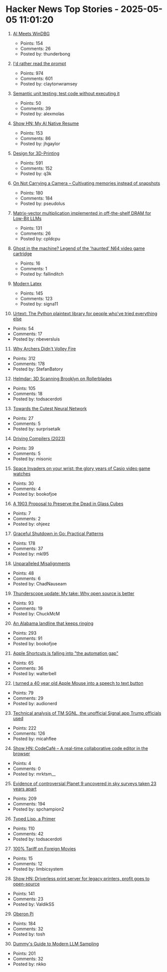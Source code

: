 # Hacker News Top Stories - 2025-05-05 11:01:20

1. [AI Meets WinDBG](https://svnscha.de/posts/ai-meets-windbg/)
   - Points: 154
   - Comments: 26
   - Posted by: thunderbong

2. [I'd rather read the prompt](https://claytonwramsey.com/blog/prompt/)
   - Points: 974
   - Comments: 601
   - Posted by: claytonwramsey

3. [Semantic unit testing: test code without executing it](https://www.alexmolas.com/2025/04/09/semantic-unit-testing.html)
   - Points: 50
   - Comments: 39
   - Posted by: alexmolas

4. [Show HN: My AI Native Resume](https://ai.jakegaylor.com/)
   - Points: 153
   - Comments: 86
   - Posted by: jhgaylor

5. [Design for 3D-Printing](https://blog.rahix.de/design-for-3d-printing/)
   - Points: 591
   - Comments: 152
   - Posted by: q3k

6. [On Not Carrying a Camera – Cultivating memories instead of snapshots](https://hedgehogreview.com/issues/after-neoliberalism/articles/on-not-carrying-a-camera)
   - Points: 180
   - Comments: 184
   - Posted by: pseudolus

7. [Matrix-vector multiplication implemented in off-the-shelf DRAM for Low-Bit LLMs](https://arxiv.org/abs/2503.23817)
   - Points: 131
   - Comments: 26
   - Posted by: cpldcpu

8. [Ghost in the machine? Legend of the 'haunted' N64 video game cartridge](https://www.bbc.com/future/article/20250501-the-haunted-video-game-that-traumatised-the-web)
   - Points: 16
   - Comments: 1
   - Posted by: fallinditch

9. [Modern Latex](https://github.com/mrkline/modern-latex)
   - Points: 145
   - Comments: 123
   - Posted by: signa11

10. [Urtext: The Python plaintext library for people who've tried everything else](https://urtext.co/)
   - Points: 54
   - Comments: 17
   - Posted by: nbeversluis

11. [Why Archers Didn't Volley Fire](https://acoup.blog/2025/05/02/collections-why-archers-didnt-volley-fire/)
   - Points: 312
   - Comments: 178
   - Posted by: StefanBatory

12. [Helmdar: 3D Scanning Brooklyn on Rollerblades](https://owentrueblood.com/blog/2025/05/04/helmdar/)
   - Points: 105
   - Comments: 18
   - Posted by: todsacerdoti

13. [Towards the Cutest Neural Network](https://kevinlynagh.com/towards-the-cutest-neural-network/)
   - Points: 27
   - Comments: 5
   - Posted by: surprisetalk

14. [Driving Compilers (2023)](https://fabiensanglard.net/dc/index.php)
   - Points: 39
   - Comments: 5
   - Posted by: misonic

15. [Space Invaders on your wrist: the glory years of Casio video game watches](https://www.theguardian.com/games/2025/may/02/space-invaders-casio-video-game-watches)
   - Points: 30
   - Comments: 4
   - Posted by: bookofjoe

16. [A 1903 Proposal to Preserve the Dead in Glass Cubes](https://hyperallergic.com/406959/preserving-the-dead-in-glass/)
   - Points: 7
   - Comments: 2
   - Posted by: ohjeez

17. [Graceful Shutdown in Go: Practical Patterns](https://victoriametrics.com/blog/go-graceful-shutdown/index.html)
   - Points: 178
   - Comments: 37
   - Posted by: mkl95

18. [Unparalleled Misalignments](https://rickiheicklen.com/unparalleled-misalignments.html)
   - Points: 48
   - Comments: 6
   - Posted by: ChadNauseam

19. [Thunderscope update: My take: Why open source is better](https://www.crowdsupply.com/eevengers/thunderscope/updates/revving-up-for-production)
   - Points: 93
   - Comments: 19
   - Posted by: ChuckMcM

20. [An Alabama landline that keeps ringing](https://oxfordamerican.org/oa-now/the-alabama-landline-that-keeps-ringing)
   - Points: 293
   - Comments: 91
   - Posted by: bookofjoe

21. [Apple Shortcuts is falling into "the automation gap"](https://sixcolors.com/link/2025/03/shortcuts-is-falling-into-the-automation-gap/)
   - Points: 65
   - Comments: 36
   - Posted by: walterbell

22. [I turned a 40 year old Apple Mouse into a speech to text button](https://workshop.cjpais.com/projects/handy-m0100)
   - Points: 79
   - Comments: 29
   - Posted by: audionerd

23. [Technical analysis of TM SGNL, the unofficial Signal app Trump officials used](https://micahflee.com/tm-sgnl-the-obscure-unofficial-signal-app-mike-waltz-uses-to-text-with-trump-officials/)
   - Points: 222
   - Comments: 126
   - Posted by: micahflee

24. [Show HN: CodeCafé – A real-time collaborative code editor in the browser](https://github.com/mrktsm/codecafe)
   - Points: 4
   - Comments: 0
   - Posted by: mrktsm__

25. [Evidence of controversial Planet 9 uncovered in sky surveys taken 23 years apart](https://www.space.com/astronomy/solar-system/evidence-of-controversial-planet-9-uncovered-in-sky-surveys-taken-23-years-apart)
   - Points: 209
   - Comments: 194
   - Posted by: spchampion2

26. [Typed Lisp, a Primer](https://alhassy.com/TypedLisp.html)
   - Points: 110
   - Comments: 42
   - Posted by: todsacerdoti

27. [100% Tariff on Foreign Movies](https://www.theguardian.com/us-news/2025/may/04/trump-tariffs-foreign-movies)
   - Points: 15
   - Comments: 12
   - Posted by: limbicsystem

28. [Show HN: Driverless print server for legacy printers, profit goes to open-source](https://printserver.ink/)
   - Points: 141
   - Comments: 23
   - Posted by: ValdikSS

29. [Oberon Pi](http://pascal.hansotten.com/niklaus-wirth/project-oberon/oberon-pi/)
   - Points: 184
   - Comments: 32
   - Posted by: tosh

30. [Dummy's Guide to Modern LLM Sampling](https://rentry.co/samplers)
   - Points: 201
   - Comments: 32
   - Posted by: nkko

